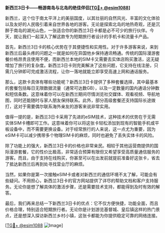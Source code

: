 **新西兰3日卡——畅游南岛与北岛的绝佳伴侣[[TG💪+ @esim1088](https://t.me/s/esim1088)]**

新西兰，这个位于南太平洋上的美丽国度，以其壮丽的自然风光、丰富的文化体验以及友好的人民吸引着来自世界各地的游客。无论是探索北岛的地热奇观，还是沉醉于南岛的湖光山色，一张适合你的新西兰3日卡都是必不可少的旅行伙伴。今天，就让我们一起深入了解这款专为短期旅行者设计的手机卡和流量卡产品。

首先，新西兰3日卡的核心优势在于其便捷性和实用性。对于许多游客来说，来到新西兰后最头疼的问题之一就是如何在异国他乡保持通讯畅通。传统的国际漫游套餐价格昂贵且使用不便，而新西兰本地的SIM卡又需要去实体店购买激活，这无疑增加了旅行的复杂度。新西兰3日卡则完美解决了这些问题，它支持在线注册，只需几分钟即可完成激活流程，让你一落地就能立即享受高速上网和通话服务。

那么，这款卡具体有哪些功能呢？新西兰3日卡提供了多种套餐选择，其中最基本的套餐包括每日无限数据流量（通常可达数GB），以及一定数量的国内通话分钟数和短信条数。这意味着你可以在新西兰期间尽情浏览社交媒体、观看视频、导航地图，同时还能随时与家人朋友保持联系。此外，部分高级套餐还支持国际长途拨打，这对于需要偶尔联系海外亲友的游客来说非常实用。

值得一提的是，新西兰3日卡采用了先进的eSIM技术，这种技术的优势在于无需实体SIM卡槽即可工作。这意味着你可以将这张卡轻松添加到现有的智能手机或平板设备中，而不需要更换设备。对于经常旅行的人来说，这一点尤为重要，因为eSIM卡可以减少携带多个物理SIM卡的麻烦，同时也避免了丢失实体卡的风险。

除了功能上的强大，新西兰3日卡的价格也非常亲民。相较于其他运营商提供的国际漫游套餐，它的性价比极高，非常适合预算有限但又希望享受高质量通信服务的游客。而且，由于支持在线购买，你甚至可以在出发前就提前准备好这张卡，省去了抵达新西兰后再到处寻找营业厅的麻烦。

当然，如果你是第一次接触eSIM卡或者对新西兰的通信环境不太了解，可能会有些疑问。不用担心，新西兰3日卡的官方网站提供了详尽的帮助文档和客户支持服务。无论你是想了解具体的激活步骤，还是需要技术支持，都能得到及时有效的解答。

最后，我们再来总结一下新西兰3日卡的优点：它不仅方便快捷，功能全面，而且价格合理，特别适合短期旅行者。无论你是计划游览基督城、皇后镇这样的热门景点，还是想深入探访新西兰乡村小镇，这张卡都能为你提供稳定可靠的网络连接。

[[TG💪+ @esim1088](https://t.me/s/esim1088) ![Image](https://i.postimg.cc/4NQfJmqS/Snipaste-2025-05-13-00-14-12.png)]